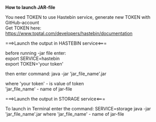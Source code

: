 **How to launch JAR-file**

You need TOKEN to use Hastebin service, generate new TOKEN with GitHub-account \
Get TOKEN here: https://www.toptal.com/developers/hastebin/documentation 


===>Launch the output in HASTEBIN service<===

before running -jar file enter: \
export SERVICE=hastebin \
export TOKEN='your token' 

then enter command: java -jar 'jar_file_name'.jar 

where 'your token' - is value of token \
'jar_file_name' - name of jar-file



===>Launch the output in STORAGE service<===

To launch in Terminal enter the command: SERVICE=storage java -jar 'jar_file_name'.jar
where 'jar_file_name' - name of jar-file



